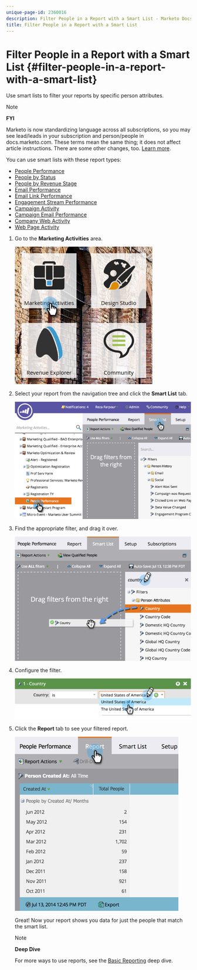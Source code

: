 ```yaml
---
unique-page-id: 2360016
description: Filter People in a Report with a Smart List - Marketo Docs - Product Documentation
title: Filter People in a Report with a Smart List
---
```


# Filter People in a Report with a Smart List {#filter-people-in-a-report-with-a-smart-list}

Use smart lists to filter your reports by specific person attributes.

>[!NOTE]
>
>**FYI**
>
>Marketo is now standardizing language across all subscriptions, so you may see lead/leads in your subscription and person/people in docs.marketo.com. These terms mean the same thing; it does not affect article instructions. There are some other changes, too. [Learn more](http://docs.marketo.com/display/DOCS/Updates+to+Marketo+Terminology).

You can use smart lists with these report types:

* [People Performance](../../../../product-docs/reporting/basic-reporting/report-types/people-performance-report.md)
* [People by Status](../../../../product-docs/reporting/basic-reporting/report-types/people-by-status-report.md)
* [People by Revenue Stage](http://docs.marketo.com/display/DOCS/People+by+Revenue+Stage+Report)
* [Email Performance](../../../../product-docs/email-marketing/email-programs/email-program-data/email-performance-report.md)
* [Email Link Performance](../../../../product-docs/email-marketing/email-programs/email-program-data/email-link-performance-report.md)
* [Engagement Stream Performance](../../../../product-docs/email-marketing/drip-nurturing/reports-and-notifications/engagement-stream-performance-report.md)
* [Campaign Activity](../../../../product-docs/reporting/basic-reporting/report-types/campaign-activity-report.md)
* [Campaign Email Performance](../../../../product-docs/reporting/basic-reporting/report-types/campaign-email-performance-report.md)
* [Company Web Activity](../../../../product-docs/reporting/basic-reporting/report-types/company-web-activity-report.md)
* [Web Page Activity](../../../../product-docs/reporting/basic-reporting/report-types/web-page-activity-report.md)

1. Go to the **Marketing Activities** area.

   ![](assets/image2017-3-27-11-3a31-3a2.png)

1. Select your report from the navigation tree and click the **Smart List** tab.

   ![](assets/image2017-3-27-14-3a12-3a53.png)

1. Find the appropriate filter, and drag it over.

   ![](assets/image2017-3-27-14-3a13-3a46.png)

1. Configure the filter.

   ![](assets/image2014-9-16-12-3a35-3a50.png)

1. Click the **Report** tab to see your filtered report.

   ![](assets/image2017-3-27-14-3a14-3a16.png)

   Great! Now your report shows you data for just the people that match the smart list.

   >[!NOTE]
   >
   >**Deep Dive**
   >
   >
   >For more ways to use reports, see the [Basic Reporting](http://docs.marketo.com/display/docs/basic+reporting) deep dive.

